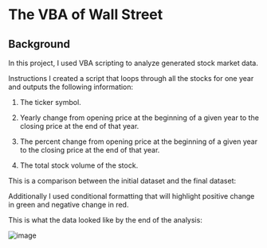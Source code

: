 # The VBA of Wall Street

## Background
 In this project, I used VBA scripting to analyze generated stock market data.


Instructions
I created a script that loops through all the stocks for one year and outputs the following information:


1. The ticker symbol.


2. Yearly change from opening price at the beginning of a given year to the closing price at the end of that year.


3. The percent change from opening price at the beginning of a given year to the closing price at the end of that year.


4. The total stock volume of the stock.

This is a comparison between the initial dataset and the final dataset:

Additionally I used conditional formatting that will highlight positive change in green and negative change in red.

This is what the data looked like by the end of the analysis:

![image](https://user-images.githubusercontent.com/85926823/219510277-9fd97a66-933e-45d5-8fe1-8919cdbdaf1f.png)


